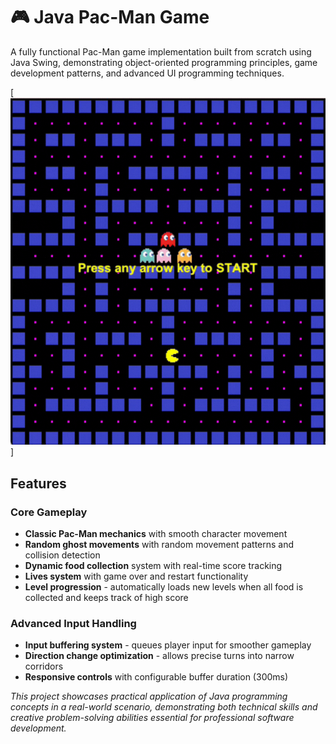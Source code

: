 # 🎮 Java Pac-Man Game

A fully functional Pac-Man game implementation built from scratch using Java Swing, demonstrating object-oriented programming principles, game development patterns, and advanced UI programming techniques.

[![Watch the video](src/images/pacman.gif)]

## Features
### Core Gameplay
- **Classic Pac-Man mechanics** with smooth character movement
- **Random ghost movements** with random movement patterns and collision detection
- **Dynamic food collection** system with real-time score tracking
- **Lives system** with game over and restart functionality
- **Level progression** - automatically loads new levels when all food is collected and keeps track of high score
### Advanced Input Handling
- **Input buffering system** - queues player input for smoother gameplay
- **Direction change optimization** - allows precise turns into narrow corridors
- **Responsive controls** with configurable buffer duration (300ms)

*This project showcases practical application of Java programming concepts in a real-world scenario, demonstrating both technical skills and creative problem-solving abilities essential for professional software development.*
